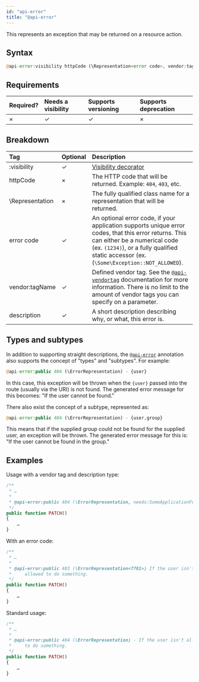 ```yaml
---
id: "api-error"
title: "@api-error"
---
```


This represents an exception that may be returned on a resource action.

## Syntax
```php
@api-error:visibility httpCode (\Representation<error code>, vendor:tagName) - description
```

## Requirements

| Required? | Needs a visibility | Supports versioning | Supports deprecation |
| :--- | :--- | :--- | :--- |
| × | ✓ | ✓ | × |

## Breakdown

| Tag | Optional | Description |
| :--- | :--- | :--- |
| :visibility | ✓ | [Visibility decorator](reference-visibility.md) |
| httpCode | × | The HTTP code that will be returned. Example: `404`, `403`, etc. |
| \Representation | × | The fully qualified class name for a representation that will be returned. |
| error code | ✓ | An optional error code, if your application supports unique error codes, that this error returns. This can either be a numerical code (ex. `(1234)`), or a fully qualified static accessor (ex. (`\Some\Exception::NOT_ALLOWED`). |
| vendor:tagName | ✓ | Defined vendor tag. See the [`@api-vendortag`](reference-api-vendortag.md) documentation for more information. There is no limit to the amount of vendor tags you can specify on a parameter. |
| description | ✓ | A short description describing why, or what, this error is. |

## Types and subtypes
In addition to supporting straight descriptions, the [`@api-error`](reference-api-error.md) annotation also supports the concept of "types" and "subtypes". For example:

```php
@api-error:public 404 (\ErrorRepresentation) - {user}
```

In this case, this exception will be thrown when the `{user}` passed into the route (usually via the URI) is not found. The generated error message for this becomes: "If the user cannot be found."

There also exist the concept of a subtype, represented as:

```php
@api-error:public 404 (\ErrorRepresentation) - {user,group}
```

This means that if the supplied group could not be found for the supplied user, an exception will be thrown. The generated error message for this is: "If the user cannot be found in the group."

## Examples
Usage with a vendor tag and description type:

```php
/**
 * …
 *
 * @api-error:public 404 (\ErrorRepresentation, needs:SomeApplicationFeature) - {user}
 */
public function PATCH()
{
    …
}
```

With an error code:

```php
/**
 * …
 *
 * @api-error:public 403 (\ErrorRepresentation<7701>) If the user isn't
 *     allowed to do something.
 */
public function PATCH()
{
    …
}
```

Standard usage:

```php
/**
 * …
 *
 * @api-error:public 404 (\ErrorRepresentation) - If the user isn't allowed
 *     to do something.
 */
public function PATCH()
{
    …
}
```
